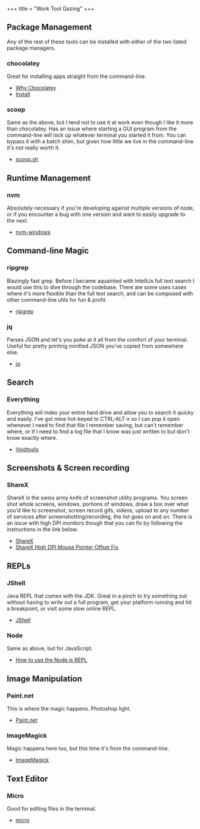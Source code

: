 +++
title = "Work Tool Gazing"
+++

## Package Management

Any of the rest of these tools can be installed with either of the two listed package managers.

### chocolatey

Great for installing apps straight from the command-line.

- [Why Chocolatey](https://chocolatey.org/why-chocolatey)
- [Install](https://chocolatey.org/install)

### scoop

Same as the above, but I tend not to use it at work even though I like it more than chocolatey. Has an issue where starting a GUI program from the command-line will lock up whatever terminal you started it from. You can bypass it with a batch shim, but given how little we live in the command-line it's not really worth it.

- [scoop.sh](https://scoop.sh/)

## Runtime Management

### nvm

Absolutely necessary if you're developing against multiple versions of node, or if you encounter a bug with one version and want to easily upgrade to the next.

- [nvm-windows](https://github.com/coreybutler/nvm-windows)

## Command-line Magic

### ripgrep

Blazingly fast grep. Before I became aquainted with IntelliJs full text search I would use this to dive through the codebase. There are some uses cases where it's more flexible than the full text search, and can be composed with other command-line utils for fun & profit.

- [ripgrep](https://github.com/BurntSushi/ripgrep)

### jq

Parses JSON and let's you poke at it all from the comfort of your terminal. Useful for pretty printing minified JSON you've copied from somewhere else.

- [jq](https://github.com/stedolan/jq)

## Search

### Everything

Everything will index your entire hard drive and allow you to search it quicky and easily. I've got mine hot-keyed to CTRL-ALT-x so I can pop it open whenever I need to find that file I remember saving, but can't remember where, or if I need to find a log file that I know was just written to but don't know exactly where.

- [Voidtools](https://www.voidtools.com/)

## Screenshots & Screen recording

### ShareX

ShareX is the swiss army knife of screenshot utility programs. You screen shot whole screens, windows, portions of windows, draw a box over what you'd like to screenshot, screen record gifs, videos, upload to any number of services after screenshotting/recording, the list goes on and on. There is an issue with high DPI monitors though that you can fix by following the instructions in the link below.

- [ShareX](https://getsharex.com/)
- [ShareX High DPI Mouse Pointer Offset Fix](https://helgeklein.com/blog/sharex-free-screen-recording-tool-mouse-pointer-offset-high-dpi-fix/)

## REPLs

### JShell

Java REPL that comes with the JDK. Great in a pinch to try something out without having to write out a full program, get your platform running and hit a breakpoint, or visit some slow online REPL.

- [JShell](https://docs.oracle.com/javase/9/jshell/introduction-jshell.htm)

### Node

Same as above, but for JavaScript.

- [How to use the Node.js REPL](https://nodejs.dev/en/learn/how-to-use-the-nodejs-repl/)

## Image Manipulation

### Paint.net

This is where the magic happens. Photoshop light.

- [Paint.net](https://www.getpaint.net/)

### ImageMagick

Magic happens here too, but this time it's from the command-line.

- [ImageMagick](https://imagemagick.org/)

## Text Editor

### Micro

Good for editing files in the terminal.

- [micro](https://github.com/zyedidia/micro)
